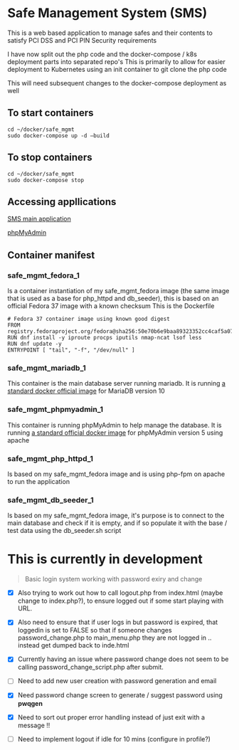 # Safe Management System (SMS)
This is a web based application to manage safes and their contents to satisfy PCI DSS and PCI PIN Security requirements

I have now split out the php code and the docker-compose / k8s deployment parts into separated repo's
This is primarily to allow for easier deployment to Kubernetes using an init container
to git clone the php code

This will need  subsequent changes to the docker-compose deployment as well

## To start containers
```
cd ~/docker/safe_mgmt
sudo docker-compose up -d –build
```
## To stop containers
``` 
cd ~/docker/safe_mgmt
sudo docker-compose stop 
```
## Accessing appllications
[SMS main application](http://127.0.0.1:8080)

[phpMyAdmin](http://127.0.0.1:8081)
## Container manifest
### safe_mgmt_fedora_1
Is a container instantiation of my safe_mgmt_fedora image (the same image that is used as a base for php_httpd and db_seeder), this is based on an official Fedora 37 image with a known checksum
This is the Dockerfile
```
# Fedora 37 container image using known good digest
FROM registry.fedoraproject.org/fedora@sha256:50e70b6e9baa89323352cc4caf5a072dd2f613af35390c95308a315c2075b6cf
RUN dnf install -y iproute procps iputils nmap-ncat lsof less
RUN dnf update -y 
ENTRYPOINT [ "tail", "-f", "/dev/null" ]
```
### safe_mgmt_mariadb_1
This container is the main database server running mariadb. It is running [a standard docker official image](https://github.com/MariaDB/mariadb-docker/blob/6a881f0800e0771afd9a291cb28b5ffef4322121/10.10/Dockerfile) for MariaDB version 10
### safe_mgmt_phpmyadmin_1
This container is running phpMyAdmin to help manage the database. It is running [a standard official docker image](https://github.com/phpmyadmin/docker/blob/b936b8ebd118cddaab53da31266dc016d70b43fe/apache/Dockerfile) for phpMyAdmin version 5 using apache
### safe_mgmt_php_httpd_1
Is based on my safe_mgmt_fedora image and is using php-fpm on apache to run the application
### safe_mgmt_db_seeder_1
Is based on my safe_mgmt_fedora image, it's purpose is to connect to the main database and check if it is empty, and if so populate it with the base / test data using the db_seeder.sh script




# This is currently in development

>Basic login system working with password exiry and change  
- [x] Also trying to work out how to call logout.php from index.html (maybe change to index.php?), to ensure logged out if some start playing with URL.
- [x] Also need to ensure that if user logs in but password is expired, that loggedin is set to FALSE so that if someone changes password_change.php to main_menu.php they are not logged in .. instead get dumped back to inde.html
- [x] Currently having an issue where password change does not seem to be calling password_change_script.php after submit.
- [ ] Need to add new user creation with password generation and email  
- [x] Need password change screen to generate / suggest password using **pwqgen**  
- [x] Need to sort out proper error handling instead of just exit with a message !!
- [ ] Need to implement logout if idle for 10 mins (configure in profile?) 


